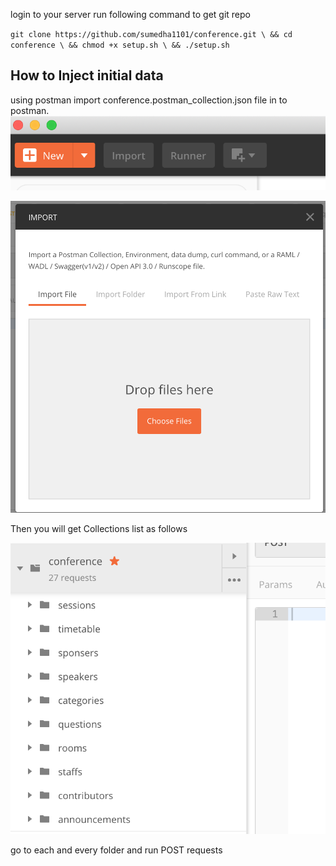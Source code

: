 login to your server
run following command to get git repo

`git clone https://github.com/sumedha1101/conference.git \
&& cd conference \
&& chmod +x setup.sh \
&& ./setup.sh `


## How to Inject initial data
using postman import conference.postman_collection.json file in to postman.
![Import Button](screenshot/import_button.png)

![Import](screenshot/import.png)

Then you will get Collections list as follows 

![Import](screenshot/collection.png)

go to each and every folder and run POST requests

